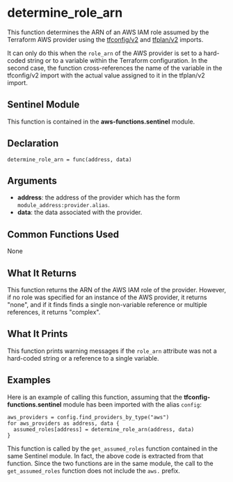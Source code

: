 # determine_role_arn
This function determines the ARN of an AWS IAM role assumed by the Terraform AWS provider using the [tfconfig/v2](https://www.terraform.io/docs/cloud/sentinel/import/tfconfig-v2.html) and [tfplan/v2](https://www.terraform.io/docs/cloud/sentinel/import/tfplan-v2.html) imports.

It can only do this when the `role_arn` of the AWS provider is set to a hard-coded string or to a variable within the Terraform configuration. In the second case, the function cross-references the name of the variable in the tfconfig/v2 import with the actual value assigned to it in the tfplan/v2 import.

## Sentinel Module
This function is contained in the **aws-functions.sentinel** module.

## Declaration
`determine_role_arn = func(address, data)`

## Arguments
* **address**: the address of the provider which has the form `module_address:provider.alias`.
* **data**: the data associated with the provider.

## Common Functions Used
None

## What It Returns
This function returns the ARN of the AWS IAM role of the provider. However, if no role was specified for an instance of the AWS provider, it returns "none", and if it finds finds a single non-variable reference or multiple references, it returns "complex".

## What It Prints
This function prints warning messages if the `role_arn` attribute was not a hard-coded string or a reference to a single variable.

## Examples
Here is an example of calling this function, assuming that the **tfconfig-functions.sentinel** module has been imported with the alias `config`:
```
aws_providers = config.find_providers_by_type("aws")
for aws_providers as address, data {
  assumed_roles[address] = determine_role_arn(address, data)
}
```

This function is called by the `get_assumed_roles` function contained in the same Sentinel module. In fact, the above code is extracted from that function. Since the two functions are in the same module, the call to the `get_assumed_roles` function does not include the `aws.` prefix.

